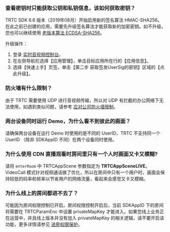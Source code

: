 

### 查看密钥时只能获取公钥和私钥信息，该如何获取密钥？

TRTC SDK 6.6 版本（2019年08月）开始启用新的签名算法 HMAC-SHA256。在此之前已创建的应用，需要先升级签名算法才能获取新的加密密钥。如不升级，您也可以继续使用 [老版本算法 ECDSA-SHA256](https://cloud.tencent.com/document/product/647/17275#.E8.80.81.E7.89.88.E6.9C.AC.E7.AE.97.E6.B3.95)。

升级操作：
 1. 登录 [实时音视频控制台](https://console.cloud.tencent.com/trtc)。
 2. 在左侧导航栏选择【应用管理】，单击目标应用所在行的【应用信息】。
 3. 选择【快速上手】页签，单击【第二步 获取签发UserSig的密钥】区域的【点此升级】。


### 防火墙有什么限制？
由于 TRTC 需要使用 UDP 进行音视频传输，所以对 UDP 有拦截的办公网络下无法使用，如遇到类似问题，请参考 [应对公司防火墙限制](https://cloud.tencent.com/document/product/647/34399)。

### 两台设备同时运行 Demo，为什么看不到彼此的画面？
请确保两台设备在运行 Demo 时使用的是不同的 UserID，TRTC 不支持同一个 UserID （除非 SDKAppID 不同）在两个设备同时使用。

### 为什么使用 CDN 直播观看时房间里只有一个人时画面又卡又模糊?
请将 `enterRoom` 中 TRTCAppScene 参数指定为 **TRTCAppSceneLIVE**。
VideoCall 模式针对视频通话做了优化，所以在房间中只有一个用户时，画面会保持较低的码率和帧率以节省用户的网络流量，看起来会感觉又卡又模糊。

### 为什么线上的房间都进不去了？

可能因为房间权限控制已开启。房间权限控制开启后，当前 SDKAppID 下的房间将需要在 TRTCParamEnc 中设置 privateMapKey 才能进入。如果您线上业务正在运营中，并且线上版本并没有加入 privateMapKey 的相关逻辑，请不要开启该功能，更多详情请参见 [进房权限保护](https://cloud.tencent.com/document/product/647/32240)。
